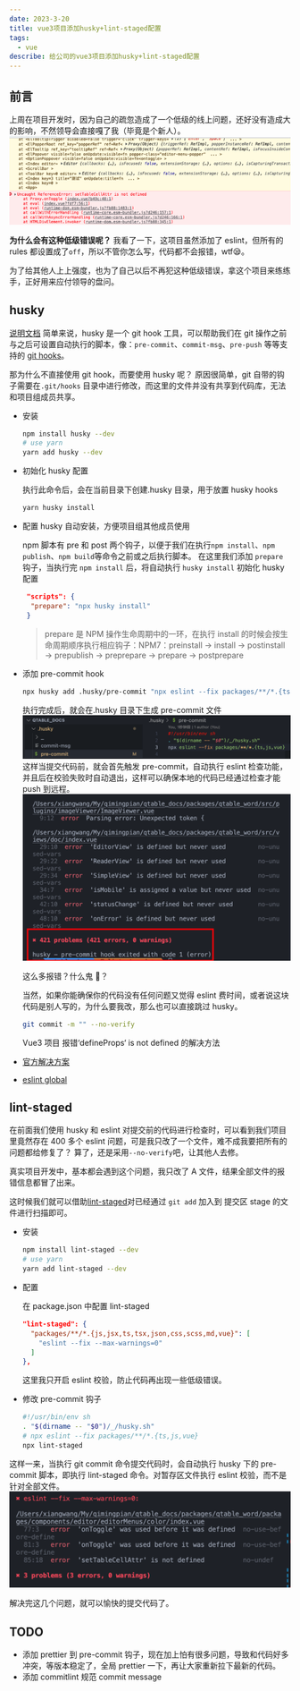 ```yaml
---
date: 2023-3-20
title: vue3项目添加husky+lint-staged配置
tags:
  - vue
describe: 给公司的vue3项目添加husky+lint-staged配置
---
```


## 前言

上周在项目开发时，因为自己的疏忽造成了一个低级的线上问题，还好没有造成大的影响，不然领导会直接嘎了我（毕竟是个新人）。
![docs-error.png](./images/docs-error.png)

**为什么会有这种低级错误呢？**
我看了一下，这项目虽然添加了 eslint，但所有的 rules 都设置成了`off`，所以不管你怎么写，代码都不会报错，wtf😪。

为了给其他人上上强度，也为了自己以后不再犯这种低级错误，拿这个项目来练练手，正好用来应付领导的盘问。

## husky

[说明文档](https://typicode.github.io/husky/#/)
简单来说，husky 是一个 git hook 工具，可以帮助我们在 git 操作之前与之后可设置自动执行的脚本，像：`pre-commit`、`commit-msg`、`pre-push` 等等支持的 [git hooks](https://git-scm.com/docs/githooks)。

那为什么不直接使用 git hook，而要使用 husky 呢？
原因很简单，git 自带的钩子需要在`.git/hooks` 目录中进行修改，而这里的文件并没有共享到代码库，无法和项目组成员共享。

- 安装

  ```bash
  npm install husky --dev
  # use yarn
  yarn add husky --dev
  ```

- 初始化 husky 配置

  执行此命令后，会在当前目录下创建.husky 目录，用于放置 husky hooks

  ```bash
  yarn husky install
  ```

- 配置 husky 自动安装，方便项目组其他成员使用

  npm 脚本有 pre 和 post 两个钩子，以便于我们在执行`npm install`、`npm publish`、`npm build`等命令之前或之后执行脚本。
  在这里我们添加 `prepare` 钩子，当执行完 `npm install` 后，将自动执行 `husky install` 初始化 husky 配置

  ```json
   "scripts": {
    "prepare": "npx husky install"
   }
  ```

  > prepare 是 NPM 操作生命周期中的一环，在执行 install 的时候会按生命周期顺序执行相应钩子：NPM7：preinstall -> install -> postinstall -> prepublish -> preprepare -> prepare -> postprepare

- 添加 pre-commit hook

  ```bash
  npx husky add .husky/pre-commit "npx eslint --fix packages/**/*.{ts,js,vue}"
  ```

  执行完成后，就会在.husky 目录下生成 pre-commit 文件
  ![pre-commit.png](./images/pre-commit.png)
  这样当提交代码前，就会首先触发 pre-commit，自动执行 eslint 检查功能，并且后在校验失败时自动退出，这样可以确保本地的代码已经通过检查才能 push 到远程。
  ![pre-commit-error.png](./images/pre-commit-error.png)

  这么多报错？什么鬼 👹？

  当然，如果你能确保你的代码没有任何问题又觉得 eslint 费时间，或者说这块代码是别人写的，为什么要我改，那么也可以直接跳过 husky。

  ```bash
  git commit -m "" --no-verify
  ```

  Vue3 项目 报错‘defineProps‘ is not defined 的解决方法

- [官方解决方案](https://eslint.vuejs.org/user-guide/#compiler-macros-such-as-defineprops-and-defineemits-generate-no-undef-warnings)
- [eslint global](https://eslint.org/docs/latest/use/configure/language-options#using-configuration-files-1)

## lint-staged

在前面我们使用 husky 和 eslint 对提交前的代码进行检查时，可以看到我们项目里竟然存在 400 多个 eslint 问题，可是我只改了一个文件，难不成我要把所有的问题都给修复了？
算了，还是采用`--no-verify`吧，让其他人去修。

真实项目开发中，基本都会遇到这个问题，我只改了 A 文件，结果全部文件的报错信息都冒了出来。

这时候我们就可以借助[lint-staged](https://github.com/okonet/lint-staged)对已经通过 `git add` 加入到 提交区 stage 的文件进行扫描即可。

- 安装

  ```bash
  npm install lint-staged --dev
  # use yarn
  yarn add lint-staged --dev
  ```

- 配置

  在 package.json 中配置 lint-staged

  ```json
  "lint-staged": {
    "packages/**/*.{js,jsx,ts,tsx,json,css,scss,md,vue}": [
      "eslint --fix --max-warnings=0"
    ]
  },
  ```

  这里我只开启 eslint 校验，防止代码再出现一些低级错误。

- 修改 pre-commit 钩子

  ```bash
  #!/usr/bin/env sh
  . "$(dirname -- "$0")/_/husky.sh"
  # npx eslint --fix packages/**/*.{ts,js,vue}
  npx lint-staged
  ```

这样一来，当执行 git commit 命令提交代码时，会自动执行 husky 下的 pre-commit 脚本，即执行 lint-staged 命令。对暂存区文件执行 eslint 校验，而不是针对全部文件。
![lint-staged.png](./images/lint-staged.png)

解决完这几个问题，就可以愉快的提交代码了。

## TODO

- 添加 prettier 到 pre-commit 钩子，现在加上怕有很多问题，导致和代码好多冲突，等版本稳定了，全局 prettier 一下，再让大家重新拉下最新的代码。
- 添加 commitlint 规范 commit message
